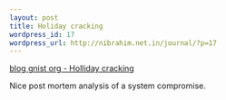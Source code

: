 ```yaml
--- 
layout: post
title: Holiday cracking
wordpress_id: 17
wordpress_url: http://nibrahim.net.in/journal/?p=17
---
```

<a href="http://blog.gnist.org/article.php?story=HollidayCracking">blog gnist org - Holliday cracking</a>

Nice post mortem analysis of a system compromise.
